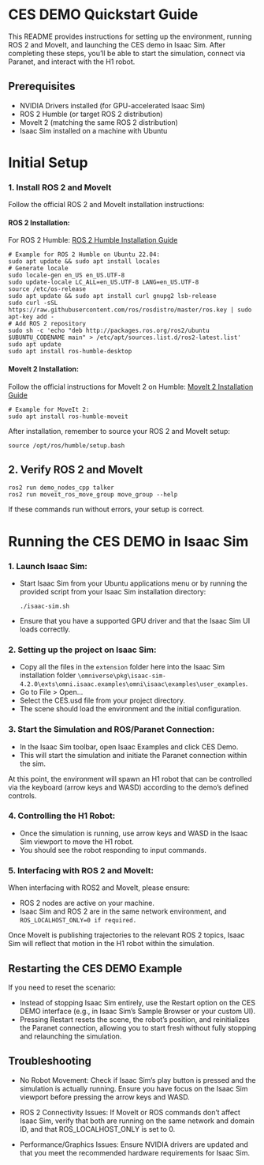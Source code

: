 
# CES DEMO Quickstart Guide

This README provides instructions for setting up the environment, running ROS 2 and MoveIt, and launching the CES demo in Isaac Sim. After completing these steps, you’ll be able to start the simulation, connect via Paranet, and interact with the H1 robot.

## Prerequisites

- NVIDIA Drivers installed (for GPU-accelerated Isaac Sim)
- ROS 2 Humble (or target ROS 2 distribution)
- MoveIt 2 (matching the same ROS 2 distribution)
- Isaac Sim installed on a machine with Ubuntu

# Initial Setup

### 1. Install ROS 2 and MoveIt
Follow the official ROS 2 and MoveIt installation instructions:

#### ROS 2 Installation:
For ROS 2 Humble: [ROS 2 Humble Installation Guide](https://docs.ros.org/en/humble/Installation/Alternatives/Ubuntu-Development-Setup.html)

    # Example for ROS 2 Humble on Ubuntu 22.04:
    sudo apt update && sudo apt install locales
    # Generate locale
    sudo locale-gen en_US en_US.UTF-8
    sudo update-locale LC_ALL=en_US.UTF-8 LANG=en_US.UTF-8
    source /etc/os-release
    sudo apt update && sudo apt install curl gnupg2 lsb-release
    sudo curl -sSL https://raw.githubusercontent.com/ros/rosdistro/master/ros.key | sudo apt-key add -
    # Add ROS 2 repository
    sudo sh -c 'echo "deb http://packages.ros.org/ros2/ubuntu $UBUNTU_CODENAME main" > /etc/apt/sources.list.d/ros2-latest.list'
    sudo apt update
    sudo apt install ros-humble-desktop

#### MoveIt 2 Installation:

Follow the official instructions for MoveIt 2 on Humble: [MoveIt 2 Installation Guide](https://moveit.ai/install-moveit2/binary/) 

    # Example for MoveIt 2:
    sudo apt install ros-humble-moveit

After installation, remember to source your ROS 2 and MoveIt setup:

    source /opt/ros/humble/setup.bash

## 2. Verify ROS 2 and MoveIt



    ros2 run demo_nodes_cpp talker
    ros2 run moveit_ros_move_group move_group --help

If these commands run without errors, your setup is correct.

# Running the CES DEMO in Isaac Sim

### 1. Launch Isaac Sim:
- Start Isaac Sim from your Ubuntu applications menu or by running the provided script from your Isaac Sim installation directory:

  

      ./isaac-sim.sh

- Ensure that you have a supported GPU driver and that the Isaac Sim UI loads correctly.

### 2. Setting up the project on Isaac Sim:

- Copy all the files in the `extension` folder here into the Isaac Sim installation folder `\omniverse\pkg\isaac-sim-4.2.0\exts\omni.isaac.examples\omni\isaac\examples\user_examples`.
- Go to File > Open...
- Select the CES.usd file from your project directory.
- The scene should load the environment and the initial configuration.
### 3. Start the Simulation and ROS/Paranet Connection:
- In the Isaac Sim toolbar, open Isaac Examples and click CES Demo.
- This will start the simulation and initiate the Paranet connection within the sim.

At this point, the environment will spawn an H1 robot that can be controlled via the keyboard (arrow keys and WASD) according to the demo’s defined controls.

### 4. Controlling the H1 Robot:

- Once the simulation is running, use arrow keys and WASD in the Isaac Sim viewport to move the H1 robot.
- You should see the robot responding to input commands.

### 5. Interfacing with ROS 2 and MoveIt: 
When interfacing with ROS2 and MoveIt, please ensure:
- ROS 2 nodes are active on your machine.
- Isaac Sim and ROS 2 are in the same network environment, and `ROS_LOCALHOST_ONLY=0 if required.`

Once MoveIt is publishing trajectories to the relevant ROS 2 topics, Isaac Sim will reflect that motion in the H1 robot within the simulation.

## Restarting the CES DEMO Example
If you need to reset the scenario:
- Instead of stopping Isaac Sim entirely, use the Restart option on the CES DEMO interface (e.g., in Isaac Sim’s Sample Browser or your custom UI).
- Pressing Restart resets the scene, the robot’s position, and reinitializes the Paranet connection, allowing you to start fresh without fully stopping and relaunching the simulation.

## Troubleshooting
- No Robot Movement:
Check if Isaac Sim’s play button is pressed and the simulation is actually running. Ensure you have focus on the Isaac Sim viewport before pressing the arrow keys and WASD.

- ROS 2 Connectivity Issues:
If MoveIt or ROS commands don’t affect Isaac Sim, verify that both are running on the same network and domain ID, and that ROS_LOCALHOST_ONLY is set to 0.

- Performance/Graphics Issues:
Ensure NVIDIA drivers are updated and that you meet the recommended hardware requirements for Isaac Sim.